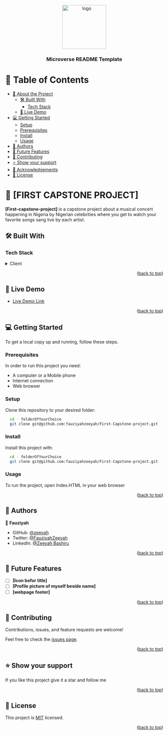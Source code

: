 <a name="readme-top"></a>

<div align="center">
  <img src="murple_logo.png" alt="logo" width="140"  height="auto" />
  <br/>

  <h3><b>Microverse README Template</b></h3>

</div>

# 📗 Table of Contents

- [📖 About the Project](#about-project)
  - [🛠 Built With](#built-with)
    - [Tech Stack](#tech-stack)
  - [🚀 Live Demo](#live-demo)
- [💻 Getting Started](#getting-started)
  - [Setup](#setup)
  - [Prerequisites](#prerequisites)
  - [Install](#install)
  - [Usage](#usage)
- [👥 Authors](#authors)
- [🔭 Future Features](#future-features)
- [🤝 Contributing](#contributing)
- [⭐️ Show your support](#support)
- [🙏 Acknowledgements](#acknowledgements)
- [📝 License](#license)


# 📖 [FIRST CAPSTONE PROJECT] <a name="about-project"></a>


**[First-capstone-project]** is a capstone project about a musical concert happening in Nigeria by Nigerian celebrities where you get to watch your favorite songs sang live by each artist.

## 🛠 Built With <a name="built-with"></a>

### Tech Stack <a name="tech-stack"></a>

<details>
  <summary>Client</summary>
  <ul>
    <li><a href="https://reactjs.org/">React.js</a></li>
  </ul>
</details>

<p align="right">(<a href="#readme-top">back to top</a>)</p>

## 🚀 Live Demo <a name="live-demo"></a>

- [Live Demo Link](https://fauziyahzeeyah.github.io/First-Capstone-project/)

<p align="right">(<a href="#readme-top">back to top</a>)</p>

## 💻 Getting Started <a name="getting-started"></a>

To get a local copy up and running, follow these steps.

### Prerequisites

In order to run this project you need:
- A computer or a Mobile phone
- Internet connection 
- Web browser

### Setup

Clone this repository to your desired folder:
```sh
  cd - folderOfYourChoice
  git clone git@github.com:fauziyahzeeyah/First-Capstone-project.git
```
### Install

Install this project with:

```sh
  cd - folderOfYourChoice
  git clone git@github.com:fauziyahzeeyah/First-Capstone-project.git
```

### Usage

To run the project, open Index.HTML in your web browser

<p align="right">(<a href="#readme-top">back to top</a>)</p>


## 👥 Authors <a name="authors"></a>


👤 **Fauziyah**

- GitHub: [@zeeyah](https://github.com/fauziyahzeeyah)
- Twitter: [@FauziyahZeeyah](https://twitter.com/FauziyahZeeyah?t=5x4tHwdJG62bloZ3QehDcw&s=08)
- LinkedIn: [@Zeeyah Bashiru](https://www.linkedin.com/in/zeeyah-bashiru-835097260/)

<p align="right">(<a href="#readme-top">back to top</a>)</p>

## 🔭 Future Features <a name="future-features"></a>


- [ ] **[Icon befor title]**
- [ ] **[Profile picture of myself beside name]**
- [ ] **[webpage footer]**

<p align="right">(<a href="#readme-top">back to top</a>)</p>


## 🤝 Contributing <a name="contributing"></a>

Contributions, issues, and feature requests are welcome!

Feel free to check the [issues page](https://github.com/fauziyahzeeyah/First-Capstone-project/issues).

<p align="right">(<a href="#readme-top">back to top</a>)</p>


## ⭐️ Show your support <a name="support"></a>

If you like this project give it a star and follow me

<p align="right">(<a href="#readme-top">back to top</a>)</p>


## 📝 License <a name="license"></a>

This project is [MIT](https://github.com/fauziyahzeeyah/First-Capstone-project/blob/home-page-branch/LICENSE) licensed.

<p align="right">(<a href="#readme-top">back to top</a>)</p>
